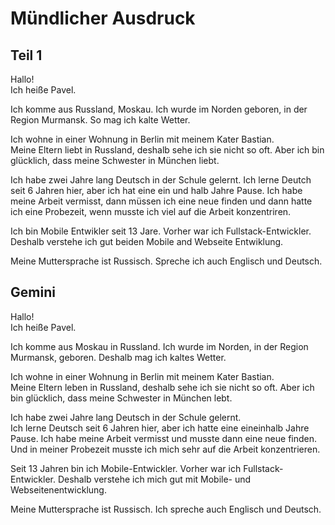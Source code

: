# Mündlicher Ausdruck

## Teil 1

Hallo!  
Ich heiße Pavel.  

Ich komme aus Russland, Moskau. Ich wurde im Norden geboren, in der Region Murmansk. So mag ich kalte Wetter.  

Ich wohne in einer Wohnung in Berlin mit meinem Kater Bastian.  
Meine Eltern liebt in Russland, deshalb sehe ich sie nicht so oft. Aber ich bin glücklich, dass meine Schwester in München liebt.  

Ich habe zwei Jahre lang Deutsch in der Schule gelernt.
Ich lerne Deutch seit 6 Jahren hier, aber ich hat eine ein und halb Jahre Pause. Ich habe meine Arbeit vermisst, dann müssen ich eine neue finden und dann hatte ich eine Probezeit, wenn musste ich viel auf die Arbeit konzentriren.

Ich bin Mobile Entwikler seit 13 Jare. Vorher war ich Fullstack-Entwickler. Deshalb verstehe ich gut beiden Mobile and Webseite Entwiklung.

Meine Muttersprache ist Russisch. Spreche ich auch Englisch und Deutsch. 

## Gemini

Hallo!  
Ich heiße Pavel.  

Ich komme aus Moskau in Russland. Ich wurde im Norden, in der Region Murmansk, geboren. Deshalb mag ich kaltes Wetter.  

Ich wohne in einer Wohnung in Berlin mit meinem Kater Bastian.  
Meine Eltern leben in Russland, deshalb sehe ich sie nicht so oft. Aber ich bin glücklich, dass meine Schwester in München lebt.  

Ich habe zwei Jahre lang Deutsch in der Schule gelernt.  
Ich lerne Deutsch seit 6 Jahren hier, aber ich hatte eine eineinhalb Jahre Pause. Ich habe meine Arbeit vermisst und musste dann eine neue finden. Und in meiner Probezeit musste ich mich sehr auf die Arbeit konzentrieren.  

Seit 13 Jahren bin ich Mobile-Entwickler. Vorher war ich Fullstack-Entwickler. Deshalb verstehe ich mich gut mit Mobile- und Webseitenentwicklung.  

Meine Muttersprache ist Russisch. Ich spreche auch Englisch und Deutsch.  